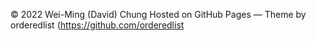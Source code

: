© 2022 Wei-Ming (David) Chung
Hosted on GitHub Pages — Theme by orderedlist (https://github.com/orderedlist





